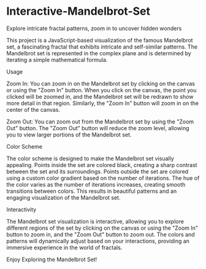 # Interactive-Mandelbrot-Set
Explore intricate fractal patterns, zoom in to uncover hidden wonders


This project is a JavaScript-based visualization of the famous Mandelbrot set, a fascinating fractal that exhibits intricate and self-similar patterns. The Mandelbrot set is represented in the complex plane and is determined by iterating a simple mathematical formula.

Usage

Zoom In: You can zoom in on the Mandelbrot set by clicking on the canvas or using the "Zoom In" button. When you click on the canvas, the point you clicked will be zoomed in, and the Mandelbrot set will be redrawn to show more detail in that region. Similarly, the "Zoom In" button will zoom in on the center of the canvas.

Zoom Out: You can zoom out from the Mandelbrot set by using the "Zoom Out" button. The "Zoom Out" button will reduce the zoom level, allowing you to view larger portions of the Mandelbrot set.


Color Scheme

The color scheme is designed to make the Mandelbrot set visually appealing. Points inside the set are colored black, creating a sharp contrast between the set and its surroundings. Points outside the set are colored using a custom color gradient based on the number of iterations. The hue of the color varies as the number of iterations increases, creating smooth transitions between colors. This results in beautiful patterns and an engaging visualization of the Mandelbrot set.

Interactivity

The Mandelbrot set visualization is interactive, allowing you to explore different regions of the set by clicking on the canvas or using the "Zoom In" button to zoom in, and the "Zoom Out" button to zoom out. The colors and patterns will dynamically adjust based on your interactions, providing an immersive experience in the world of fractals.

Enjoy Exploring the Mandelbrot Set!
